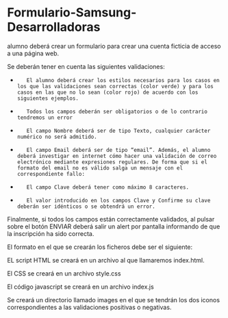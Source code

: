 # Formulario-Samsung-Desarrolladoras
alumno deberá crear un formulario para crear una cuenta ficticia de acceso a una página web.


Se deberán tener en cuenta las siguientes validaciones:

-        El alumno deberá crear los estilos necesarios para los casos en los que las validaciones sean correctas (color verde) y para los casos en las que no lo sean (color rojo) de acuerdo con los siguientes ejemplos.

-        Todos los campos deberán ser obligatorios o de lo contrario tendremos un error 

-        El campo Nombre deberá ser de tipo Texto, cualquier carácter numérico no será admitido.

-        El campo Email deberá ser de tipo “email”. Además, el alumno deberá investigar en internet cómo hacer una validación de correo electrónico mediante expresiones regulares. De forma que si el formato del email no es válido salga un mensaje con el correspondiente fallo:


-        El campo Clave deberá tener como máximo 8 caracteres.


-        El valor introducido en los campos Clave y Confirme su clave deberán ser idénticos o se obtendrá un error.



Finalmente, si todos los campos están correctamente validados, al pulsar sobre el botón ENVIAR deberá salir un alert por pantalla informando de que la inscripción ha sido correcta.

El formato en el que se crearán los ficheros debe ser el siguiente:



EL script HTML se creará en un archivo al que llamaremos index.html.

El CSS se creará en un archivo style.css

El código javascript se creará en un archivo index.js

Se creará un directorio llamado images en el que se tendrán los dos iconos correspondientes a las validaciones positivas o negativas.
